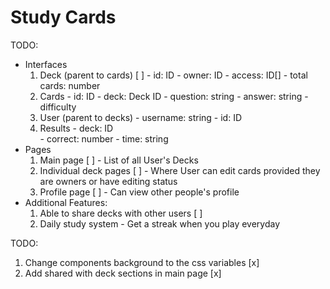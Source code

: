 # Study Cards

TODO: 
- Interfaces
    1. Deck (parent to cards) [ ]
      - id: ID
      - owner: ID 
      - access: ID[]
      - total cards: number
    2. Cards
      - id: ID
      - deck: Deck ID 
      - question: string
      - answer: string
      - difficulty
    3. User (parent to decks)
      - username: string
      - id: ID
    4. Results
      - deck: ID  
      - correct: number
      - time: string
- Pages
    1. Main page [ ]
      - List of all User's Decks
    2. Individual deck pages [ ]
      - Where User can edit cards provided they are owners or have editing status
    3. Profile page [ ]
      - Can view other people's profile
- Additional Features:
    1. Able to share decks with other users [ ]
    2. Daily study system
      - Get a streak when you play everyday


TODO: 
  1. Change components background to the css variables [x]
  2. Add shared with deck sections in main page [x]
